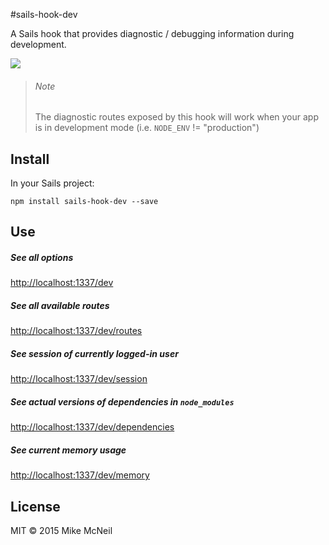 #sails-hook-dev

A Sails hook that provides diagnostic / debugging information during development.

![](http://i.imgur.com/3xJDAXr.png)

> ###### Note
>
> The diagnostic routes exposed by this hook will work when your app is in development mode (i.e. `NODE_ENV` != "production")

## Install

In your Sails project:

```
npm install sails-hook-dev --save
```




## Use

##### See all options
[http://localhost:1337/dev](http://localhost:1337/dev)

##### See all available routes
[http://localhost:1337/dev/routes](http://localhost:1337/dev/routes)

##### See session of currently logged-in user
[http://localhost:1337/dev/session](http://localhost:1337/dev/session)

##### See actual versions of dependencies in `node_modules`
[http://localhost:1337/dev/dependencies](http://localhost:1337/dev/dependencies)

##### See current memory usage
[http://localhost:1337/dev/memory](http://localhost:1337/dev/memory)


## License
MIT &copy; 2015 Mike McNeil
